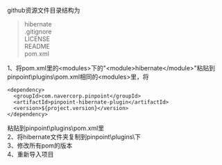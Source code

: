 github资源文件目录结构为

> hibernate   
> .gitignore   
> LICENSE     
> README       
> pom.xml       

1、将pom.xml里的&lt;modules&gt;下的"&lt;module&gt;hibernate&lt;/module&gt;"粘贴到pinpoint\plugins\pom.xml相同的&lt;modules&gt;里，将

    <dependency>
      <groupId>com.navercorp.pinpoint</groupId>
      <artifactId>pinpoint-hibernate-plugin</artifactId>
      <version>${project.version}</version>
    </dependency>
    
粘贴到pinpoint\plugins\pom.xml里                                    
2、将hibernate文件夹复制到pinpoint\plugins\下                                    
3、修改所有pom的版本                                    
4、重新导入项目                                  
